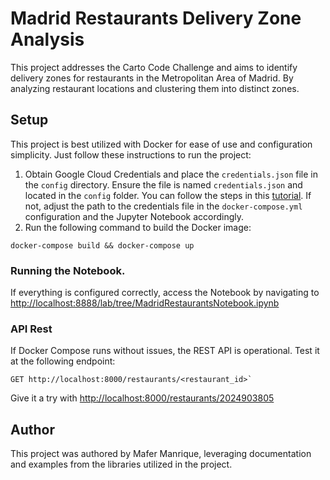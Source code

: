 # Madrid Restaurants Delivery Zone Analysis

This project addresses the Carto Code Challenge and aims to identify delivery zones for restaurants in the Metropolitan Area of Madrid. By analyzing restaurant locations and clustering them into distinct zones.

## Setup

This project is best utilized with Docker for ease of use and configuration simplicity. Just follow these instructions to run the project:

1. Obtain Google Cloud Credentials and place the `credentials.json` file in the `config` directory. Ensure the file is named `credentials.json` and located in the `config` folder. You can follow the steps in this [tutorial](https://developers.google.com/workspace/guides/create-credentials#service-account). If not, adjust the path to the credentials file in the `docker-compose.yml` configuration and the Jupyter Notebook accordingly.
2. Run the following command to build the Docker image:

```
docker-compose build && docker-compose up
```

### Running the Notebook.

If everything is configured correctly, access the Notebook by navigating to [http://localhost:8888/lab/tree/MadridRestaurantsNotebook.ipynb](http://localhost:8888/lab/tree/MadridRestaurantsNotebook.ipynb)

### API Rest

If Docker Compose runs without issues, the REST API is operational. Test it at the following endpoint:

```
GET http://localhost:8000/restaurants/<restaurant_id>`
```

Give it a try with [http://localhost:8000/restaurants/2024903805](http://localhost:8000/restaurants/2024903805)

## Author

This project was authored by Mafer Manrique, leveraging documentation and examples from the libraries utilized in the project.
